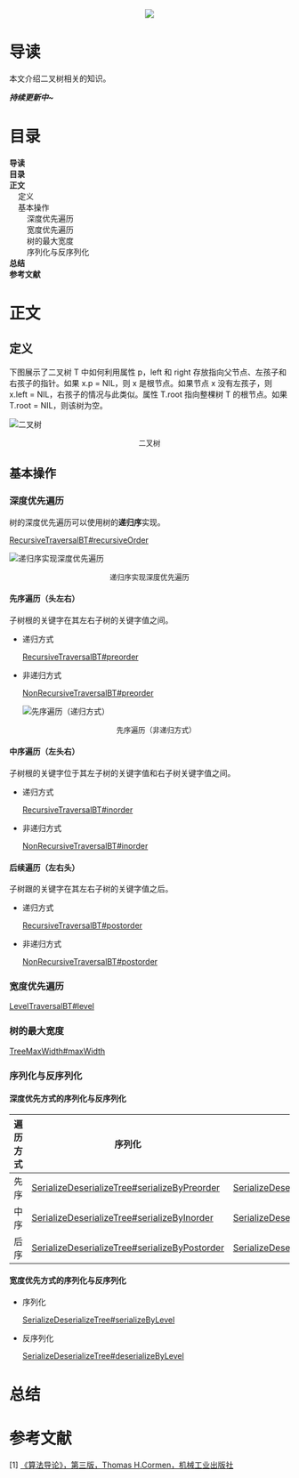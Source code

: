 <div align="center"><img src="https://gitee.com/struggle3014/picBed/raw/master/name_code.png"></div>

# 导读

本文介绍二叉树相关的知识。

***持续更新中~***



# 目录

<nav>
<a href='#导读' style='text-decoration:none;font-weight:bolder'>导读</a><br/>
<a href='#目录' style='text-decoration:none;font-weight:bolder'>目录</a><br/>
<a href='#正文' style='text-decoration:none;font-weight:bolder'>正文</a><br/>
&nbsp;&nbsp;&nbsp;&nbsp;<a href='#定义' style='text-decoration:none;${border-style}'>定义</a><br/>
&nbsp;&nbsp;&nbsp;&nbsp;<a href='#基本操作' style='text-decoration:none;${border-style}'>基本操作</a><br/>
&nbsp;&nbsp;&nbsp;&nbsp;&nbsp;&nbsp;&nbsp;&nbsp;<a href='#深度优先遍历' style='text-decoration:none;${border-style}'>深度优先遍历</a><br/>
&nbsp;&nbsp;&nbsp;&nbsp;&nbsp;&nbsp;&nbsp;&nbsp;<a href='#宽度优先遍历' style='text-decoration:none;${border-style}'>宽度优先遍历</a><br/>
&nbsp;&nbsp;&nbsp;&nbsp;&nbsp;&nbsp;&nbsp;&nbsp;<a href='#树的最大宽度' style='text-decoration:none;${border-style}'>树的最大宽度</a><br/>
&nbsp;&nbsp;&nbsp;&nbsp;&nbsp;&nbsp;&nbsp;&nbsp;<a href='#序列化与反序列化' style='text-decoration:none;${border-style}'>序列化与反序列化</a><br/>
<a href='#总结' style='text-decoration:none;font-weight:bolder'>总结</a><br/>
<a href='#参考文献' style='text-decoration:none;font-weight:bolder'>参考文献</a><br/>
</nav>

# 正文

## 定义

下图展示了二叉树 T 中如何利用属性 p，left 和 right 存放指向父节点、左孩子和右孩子的指针。如果 x.p = NIL，则 x 是根节点。如果节点 x 没有左孩子，则 x.left = NIL，右孩子的情况与此类似。属性 T.root 指向整棵树 T 的根节点。如果 T.root = NIL，则该树为空。

![二叉树](https://gitee.com/struggle3014/picBed/raw/master/二叉树.png)

<div align="center"><font size="2">二叉树</font></div>

## 基本操作

### 深度优先遍历

树的深度优先遍历可以使用树的**递归序**实现。

[RecursiveTraversalBT#recursiveOrder](../../../../projects/alogorithm-basic/src/main/java/com/xiumei/datastructure/tree/Code02_RecursiveTraversalBT.java)

![递归序实现深度优先遍历](https://gitee.com/struggle3014/picBed/raw/master/递归序实现深度优先遍历.png)

<div align="center"><font size="2">递归序实现深度优先遍历</font></div>



#### 先序遍历（头左右）

子树根的关键字在其左右子树的关键字值之间。

* 递归方式

  [RecursiveTraversalBT#preorder](../../../../projects/alogorithm-basic/src/main/java/com/xiumei/datastructure/tree/Code02_RecursiveTraversalBT.java)

* 非递归方式

  [NonRecursiveTraversalBT#preorder](../../../../projects/alogorithm-basic/src/main/java/com/xiumei/datastructure/tree/Code03_NonRecursiveTraversalBT.java)

  ![先序遍历（递归方式）](https://gitee.com/struggle3014/picBed/raw/master/先序遍历（递归方式）.png)
  
  <div align="center"><font size="2">先序遍历（非递归方式）</font></div>



#### 中序遍历（左头右）

子树根的关键字位于其左子树的关键字值和右子树关键字值之间。

* 递归方式

  [RecursiveTraversalBT#inorder](../../../../projects/alogorithm-basic/src/main/java/com/xiumei/datastructure/tree/Code02_RecursiveTraversalBT.java)

* 非递归方式

  [NonRecursiveTraversalBT#inorder](../../../../projects/alogorithm-basic/src/main/java/com/xiumei/datastructure/tree/Code03_NonRecursiveTraversalBT.java)



#### 后续遍历（左右头）

子树跟的关键字在其左右子树的关键字值之后。

* 递归方式

  [RecursiveTraversalBT#postorder](../../../../projects/alogorithm-basic/src/main/java/com/xiumei/datastructure/tree/Code02_RecursiveTraversalBT.java)

* 非递归方式

  [NonRecursiveTraversalBT#postorder](../../../../projects/alogorithm-basic/src/main/java/com/xiumei/datastructure/tree/Code03_NonRecursiveTraversalBT.java)



### 宽度优先遍历

[LevelTraversalBT#level](../../../../projects/alogorithm-basic/src/main/java/com/xiumei/datastructure/tree/Code04_LevelTraversalBT.java)



### 树的最大宽度

[TreeMaxWidth#maxWidth](../../../../projects/alogorithm-basic/src/main/java/com/xiumei/datastructure/tree/Code05_TreeMaxWidth.java)



### 序列化与反序列化

#### 深度优先方式的序列化与反序列化

| 遍历方式 | 序列化                                                       | 反序列化                                                     |
| -------- | ------------------------------------------------------------ | ------------------------------------------------------------ |
| 先序     | [SerializeDeserializeTree#serializeByPreorder](../../../../projects/alogorithm-basic/src/main/java/com/xiumei/datastructure/tree/Code06_SerializeDeserializeTree.java) | [SerializeDeserializeTree#deserializeByPreorder](../../../../projects/alogorithm-basic/src/main/java/com/xiumei/datastructure/tree/Code06_SerializeDeserializeTree.java) |
| 中序     | [SerializeDeserializeTree#serializeByInorder](../../../../projects/alogorithm-basic/src/main/java/com/xiumei/datastructure/tree/Code06_SerializeDeserializeTree.java) | [SerializeDeserializeTree#serializeByPreorder](../../../../projects/alogorithm-basic/src/main/java/com/xiumei/datastructure/tree/Code06_SerializeDeserializeTree.java) |
| 后序     | [SerializeDeserializeTree#serializeByPostorder](../../../../projects/alogorithm-basic/src/main/java/com/xiumei/datastructure/tree/Code06_SerializeDeserializeTree.java) | [SerializeDeserializeTree#deserializeByPostorder](../../../../projects/alogorithm-basic/src/main/java/com/xiumei/datastructure/tree/Code06_SerializeDeserializeTree.java) |



#### 宽度优先方式的序列化与反序列化

* 序列化

  [SerializeDeserializeTree#serializeByLevel](../../../../projects/alogorithm-basic/src/main/java/com/xiumei/datastructure/tree/Code06_SerializeDeserializeTree.java)

* 反序列化

  [SerializeDeserializeTree#deserializeByLevel](../../../../projects/alogorithm-basic/src/main/java/com/xiumei/datastructure/tree/Code06_SerializeDeserializeTree.java)



# 总结



# 参考文献

[1] [《算法导论》，第三版，Thomas H.Cormen，机械工业出版社](https://99baiduyun.com/baidu/算法导论)

